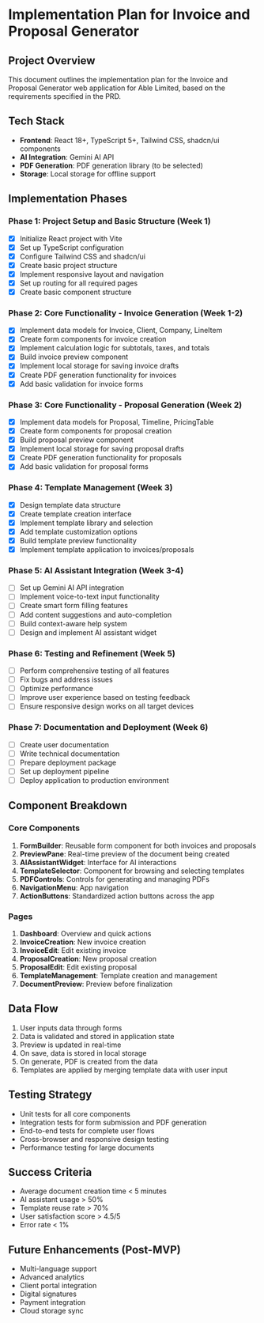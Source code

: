 # Implementation Plan for Invoice and Proposal Generator

## Project Overview
This document outlines the implementation plan for the Invoice and Proposal Generator web application for Able Limited, based on the requirements specified in the PRD.

## Tech Stack
- **Frontend**: React 18+, TypeScript 5+, Tailwind CSS, shadcn/ui components
- **AI Integration**: Gemini AI API
- **PDF Generation**: PDF generation library (to be selected)
- **Storage**: Local storage for offline support

## Implementation Phases

### Phase 1: Project Setup and Basic Structure (Week 1)
- [x] Initialize React project with Vite
- [x] Set up TypeScript configuration
- [x] Configure Tailwind CSS and shadcn/ui
- [x] Create basic project structure
- [x] Implement responsive layout and navigation
- [x] Set up routing for all required pages
- [x] Create basic component structure

### Phase 2: Core Functionality - Invoice Generation (Week 1-2)
- [x] Implement data models for Invoice, Client, Company, LineItem
- [x] Create form components for invoice creation
- [x] Implement calculation logic for subtotals, taxes, and totals
- [x] Build invoice preview component
- [x] Implement local storage for saving invoice drafts
- [x] Create PDF generation functionality for invoices
- [x] Add basic validation for invoice forms

### Phase 3: Core Functionality - Proposal Generation (Week 2)
- [x] Implement data models for Proposal, Timeline, PricingTable
- [x] Create form components for proposal creation
- [x] Build proposal preview component
- [x] Implement local storage for saving proposal drafts
- [x] Create PDF generation functionality for proposals
- [x] Add basic validation for proposal forms

### Phase 4: Template Management (Week 3)
- [x] Design template data structure
- [x] Create template creation interface
- [x] Implement template library and selection
- [x] Add template customization options
- [x] Build template preview functionality
- [x] Implement template application to invoices/proposals

### Phase 5: AI Assistant Integration (Week 3-4)
- [ ] Set up Gemini AI API integration
- [ ] Implement voice-to-text input functionality
- [ ] Create smart form filling features
- [ ] Add content suggestions and auto-completion
- [ ] Build context-aware help system
- [ ] Design and implement AI assistant widget

### Phase 6: Testing and Refinement (Week 5)
- [ ] Perform comprehensive testing of all features
- [ ] Fix bugs and address issues
- [ ] Optimize performance
- [ ] Improve user experience based on testing feedback
- [ ] Ensure responsive design works on all target devices

### Phase 7: Documentation and Deployment (Week 6)
- [ ] Create user documentation
- [ ] Write technical documentation
- [ ] Prepare deployment package
- [ ] Set up deployment pipeline
- [ ] Deploy application to production environment

## Component Breakdown

### Core Components
1. **FormBuilder**: Reusable form component for both invoices and proposals
2. **PreviewPane**: Real-time preview of the document being created
3. **AIAssistantWidget**: Interface for AI interactions
4. **TemplateSelector**: Component for browsing and selecting templates
5. **PDFControls**: Controls for generating and managing PDFs
6. **NavigationMenu**: App navigation
7. **ActionButtons**: Standardized action buttons across the app

### Pages
1. **Dashboard**: Overview and quick actions
2. **InvoiceCreation**: New invoice creation
3. **InvoiceEdit**: Edit existing invoice
4. **ProposalCreation**: New proposal creation
5. **ProposalEdit**: Edit existing proposal
6. **TemplateManagement**: Template creation and management
7. **DocumentPreview**: Preview before finalization

## Data Flow
1. User inputs data through forms
2. Data is validated and stored in application state
3. Preview is updated in real-time
4. On save, data is stored in local storage
5. On generate, PDF is created from the data
6. Templates are applied by merging template data with user input

## Testing Strategy
- Unit tests for all core components
- Integration tests for form submission and PDF generation
- End-to-end tests for complete user flows
- Cross-browser and responsive design testing
- Performance testing for large documents

## Success Criteria
- Average document creation time < 5 minutes
- AI assistant usage > 50%
- Template reuse rate > 70%
- User satisfaction score > 4.5/5
- Error rate < 1%

## Future Enhancements (Post-MVP)
- Multi-language support
- Advanced analytics
- Client portal integration
- Digital signatures
- Payment integration
- Cloud storage sync

